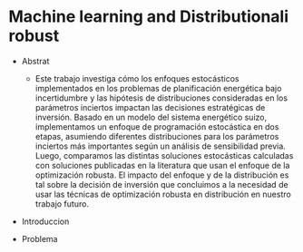 # Machine learning and Distributionali robust

- Abstrat
  
  - Este trabajo investiga cómo los enfoques estocásticos implementados en los problemas de planificación energética bajo incertidumbre y las hipótesis de distribuciones consideradas en los parámetros inciertos impactan las decisiones estratégicas de inversión. Basado en un modelo del sistema energético suizo, implementamos un enfoque de programación estocástica en dos etapas, asumiendo diferentes distribuciones para los parámetros inciertos más importantes según un análisis de sensibilidad previa. Luego, comparamos las distintas soluciones estocásticas calculadas con soluciones publicadas en la literatura que usan el enfoque de la optimización robusta. El impacto del enfoque y de la distribución es tal sobre la decisión de inversión que concluimos a la necesidad de usar las técnicas de optimización robusta en distribución en nuestro trabajo futuro.

- Introduccion
- Problema
